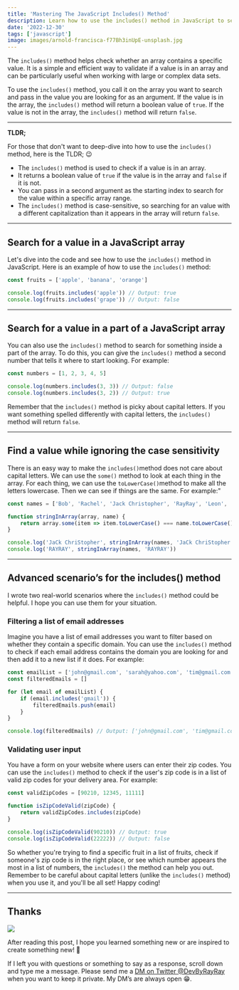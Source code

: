 ```yaml
---
title: 'Mastering The JavaScript Includes() Method'
description: Learn how to use the includes() method in JavaScript to search an array and return a boolean value indicating whether a specific value is present. Quick and easy guide for beginners."
date: '2022-12-30'
tags: ['javascript']
image: images/arnold-francisca-f77Bh3inUpE-unsplash.jpg
---
```


The `includes()` method helps check whether an array contains a specific value. It is a simple and efficient way to validate if a value is in an array and can be particularly useful when working with large or complex data sets.

To use the `includes()` method, you call it on the array you want to search and pass in the value you are looking for as an argument. If the value is in the array, the `includes()` method will return a boolean value of `true`. If the value is not in the array, the `includes()` method will return `false`.

---

**TLDR;**

For those that don't want to deep-dive into how to use the `includes()` method, here is the TLDR; 😉

-   The `includes()` method is used to check if a value is in an array.
-   It returns a boolean value of `true` if the value is in the array and `false` if it is not.
-   You can pass in a second argument as the starting index to search for the value within a specific array range.
-   The `includes()` method is case-sensitive, so searching for an value with a different capitalization than it appears in the array will return `false`.

---

## Search for a value in a JavaScript array

Let's dive into the code and see how to use the `includes()` method in JavaScript. Here is an example of how to use the `includes()` method:

```javascript
const fruits = ['apple', 'banana', 'orange']

console.log(fruits.includes('apple')) // Output: true
console.log(fruits.includes('grape')) // Output: false
```

<runkit link="https://runkit.com/devbyrayray/check-if-string-is-in-javascript-array-with-includes"></runkit>

---

## Search for a value in a part of a JavaScript array

You can also use the `includes()` method to search for something inside a part of the array. To do this, you can give the `includes()` method a second number that tells it where to start looking. For example:

```javascript
const numbers = [1, 2, 3, 4, 5]

console.log(numbers.includes(3, 3)) // Output: false
console.log(numbers.includes(3, 2)) // Output: true
```

<runkit link="https://runkit.com/devbyrayray/search-for-a-value-in-a-part-of-a-javascript-array"></runkit>

Remember that the `includes()` method is picky about capital letters. If you want something spelled differently with capital letters, the `includes()` method will return `false`.

---

## Find a value while ignoring the case sensitivity

There is an easy way to make the `includes()`method does not care about capital letters. We can use the `some()` method to look at each thing in the array. For each thing, we can use the `toLowerCase()`method to make all the letters lowercase. Then we can see if things are the same. For example:"

```javascript
const names = ['Bob', 'Rachel', 'Jack Christopher', 'RayRay', 'Leon', 'Abigail Marie']

function stringInArray(array, name) {
	return array.some(item => item.toLowerCase() === name.toLowerCase())
}

console.log('JaCk ChriStopher', stringInArray(names, 'JaCk ChriStopher'))
console.log('RAYRAY', stringInArray(names, 'RAYRAY'))
```

<runkit link="https://runkit.com/devbyrayray/find-a-value-while-ignoring-the-case-sensitivity-of-javascript-array-method-includes"></runkit>

---

## Advanced scenario’s for the includes() method

I wrote two real-world scenarios where the `includes()` method could be helpful. I hope you can use them for your situation.

### Filtering a list of email addresses

Imagine you have a list of email addresses you want to filter based on whether they contain a specific domain. You can use the `includes()` method to check if each email address contains the domain you are looking for and then add it to a new list if it does. For example:

```javascript
const emailList = ['john@gmail.com', 'sarah@yahoo.com', 'tim@gmail.com']
const filteredEmails = []

for (let email of emailList) {
	if (email.includes('gmail')) {
		filteredEmails.push(email)
	}
}

console.log(filteredEmails) // Output: ['john@gmail.com', 'tim@gmail.com']
```

<runkit link="https://runkit.com/devbyrayray/filtering-a-list-of-email-addresses"></runkit>

### Validating user input

You have a form on your website where users can enter their zip codes. You can use the `includes()` method to check if the user's zip code is in a list of valid zip codes for your delivery area. For example:

```javascript
const validZipCodes = [90210, 12345, 11111]

function isZipCodeValid(zipCode) {
	return validZipCodes.includes(zipCode)
}

console.log(isZipCodeValid(90210)) // Output: true
console.log(isZipCodeValid(22222)) // Output: false
```

<runkit link="https://runkit.com/devbyrayray/validating-user-input"></runkit>


So whether you're trying to find a specific fruit in a list of fruits, check if someone's zip code is in the right place, or see which number appears the most in a list of numbers, the `includes()` the method can help you out. Remember to be careful about capital letters (unlike the `includes()` method) when you use it, and you'll be all set! Happy coding!

---

## Thanks

![](/images/0__4aTcitCaVTWHHeiO.jpg)

After reading this post, I hope you learned something new or are inspired to create something new! 🤗

If I left you with questions or something to say as a response, scroll down and type me a message. Please send me a [DM on Twitter @DevByRayRay](https://twitter.com/@devbyrayray) when you want to keep it private. My DM’s are always open 😁.
